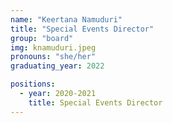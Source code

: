 ```yaml
---
name: "Keertana Namuduri"
title: "Special Events Director"
group: "board"
img: knamuduri.jpeg
pronouns: "she/her"
graduating_year: 2022

positions:
  - year: 2020-2021
    title: Special Events Director
---
```

